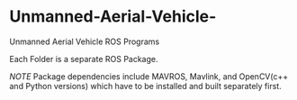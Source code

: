 # Unmanned-Aerial-Vehicle-
Unmanned Aerial Vehicle ROS Programs


Each Folder is a separate ROS Package. 

*NOTE* Package dependencies include MAVROS, Mavlink, and OpenCV(c++ and Python versions) which have to be installed and built separately first.
